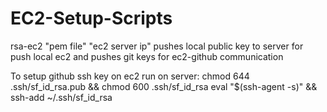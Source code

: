 # EC2-Setup-Scripts

rsa-ec2 "pem file" "ec2 server ip"
  pushes local public key to server for push local ec2
  and pushes git keys for ec2-github communication
  
To setup github ssh key on ec2 run on server:
  chmod 644 .ssh/sf_id_rsa.pub && chmod 600 .ssh/sf_id_rsa
  eval "$(ssh-agent -s)" && ssh-add ~/.ssh/sf_id_rsa


